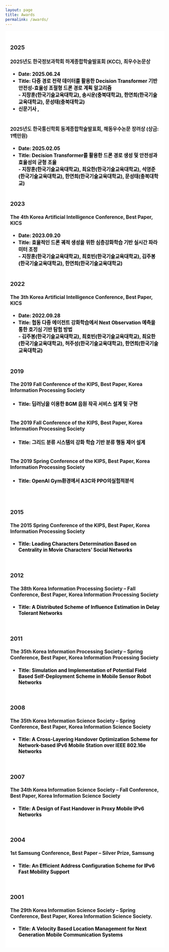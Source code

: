 ```yaml
---
layout: page
title: Awards
permalink: /awards/
---
```

<style>
    ul {    
        margin-left: 0;
        color: #000000
    }
    
    h4 {
        font-weight: bold;
    }
</style>
<section>
    <div class="cw-content container-fluid">
        <div class="cyw-container">
            <div class="container">
                <!--Start Container Div-->
                <div style="background-color:white; font-size: 110%; font-weight: bold" class="container-fluid">
                    <!--Start Content Grid-->
                    <div class="row content">
                        <div style="padding:1.0em" class="content-wrapper">
                            <h3 class = "title-level-3 year"> 2025 </h3>
                            <h4>2025년도 한국정보과학회 하계종합학술발표회 (KCC), 최우수논문상</h4>
                            <ul>
                                <li>Date: 2025.06.24</li>
                                <li>Title: 다중 경로 전략 데이터를 활용한 Decision Transformer 기반 안전성-효율성 조절형 드론 경로 계획 알고리즘<br/>
                                    - 지창훈(한국기술교육대학교), 송시운(충북대학교), 한연희(한국기술교육대학교), 문성태(충북대학교)
                                </li>
                                <li>
                                    신문기사 
                                    <a href="https://www.veritas-a.com/news/articleView.html?idxno=561838"><i class="fa fa-link" aria-hidden="true" style="user-select: auto !important;"></i></a>, 
                                    <a href="https://www.joongang.co.kr/article/25349633"><i class="fa fa-link" aria-hidden="true" style="user-select: auto !important;"></i></a>
                                </li>
                                <br>
                            </ul>
                            <h4>2025년도 한국통신학회 동계종합학술발표회, 해동우수논문 장려상 (상금: 1백만원)</h4>
                            <ul>
                                <li>Date: 2025.02.05</li>
                                <li>Title: Decision Transformer를 활용한 드론 경로 생성 및 안전성과 효율성의 균형 조율<br/>
                                    - 지창훈(한국기술교육대학교), 최요한(한국기술교육대학교), 석영준(한국기술교육대학교), 한연희(한국기술교육대학교), 문성태(충북대학교)
                                </li>
                                <br>
                            </ul>
                            <h3 class = "title-level-3 year"> 2023 </h3>
                            <h4>The 4th Korea Artificial Intelligence Conference, Best Paper, KICS</h4>
                            <ul>
                                <li>Date: 2023.09.20</li>
                                <li>Title: 효율적인 드론 궤적 생성을 위한 심층강화학습 기반 실시간 파라미터 조정<br/>
                                    - 지창훈(한국기술교육대학교), 최호빈(한국기술교육대학교), 김주봉(한국기술교육대학교), 한연희(한국기술교육대학교)
                                </li>
                                <br>
                            </ul>
                            <h3 class = "title-level-3 year"> 2022 </h3>
                            <h4>The 3th Korea Artificial Intelligence Conference, Best Paper, KICS</h4>
                            <ul>
                                <li>Date: 2022.09.28</li>
                                <li>Title: 협동 다중 에이전트 강화학습에서 Next Observation 예측을 통한 호기심 기반 탐험 방법<br/>
                                    - 김주봉(한국기술교육대학교), 최호빈(한국기술교육대학교), 최요한(한국기술교육대학교), 허주성(한국기술교육대학교), 한연희(한국기술교육대학교)
                                </li>
                                <br>
                            </ul>
                            <h3 class = "title-level-3 year"> 2019 </h3>
                            <h4>The 2019 Fall Conference of the KIPS, Best Paper, Korea Information Processing
                                Society</h4>
                            <ul>
                                <li>Title: 딥러닝을 이용한 BGM 음원 작곡 서비스 설계 및 구현</li>
                                <br>
                            </ul>
                            <h4>The 2019 Fall Conference of the KIPS, Best Paper, Korea Information Processing
                                Society</h4>
                            <ul>
                                <li>Title: 그리드 분류 시스템의 강화 학습 기반 분류 행동 제어 설계</li>
                                <br>
                            </ul>
                            <h4>The 2019 Spring Conference of the KIPS, Best Paper, Korea Information Processing
                                Society</h4>
                            <ul>
                                <li>Title: OpenAI Gym환경에서 A3C와 PPO의실험적분석</li>
                                <br>
                            </ul>
                            <br/>
                            <h3 class = "title-level-3 year"> 2015 </h3>
                            <h4>The 2015 Spring Conference of the KIPS, Best Paper, Korea Information Processing
                                Society</h4>
                            <ul>
                                <li>Title: Leading Characters Determination Based on Centrality in Movie Characters’
                                    Social Networks
                                </li>
                            </ul>
                            <br/>
                            <h3 class = "title-level-4 year"> 2012 </h3>
                            <h4>The 38th Korea Information Processing Society – Fall Conference, Best Paper, Korea
                                Information Processing Society</h4>
                            <ul>
                                <li>Title: A Distributed Scheme of Influence Estimation in Delay Tolerant Networks</li>
                            </ul>
                            <br/>
                            <h3 class = "title-level-4 year"> 2011 </h3>
                            <h4>The 35th Korea Information Processing Society – Spring Conference, Best Paper, Korea
                                Information Processing Society</h4>
                            <ul>
                                <li>Title: Simulation and Implementation of Potential Field Based Self-Deployment Scheme
                                    in Mobile Sensor Robot Networks
                                </li>
                            </ul>
                            <p><!--
                            <p align="center">
                            <a href="data/award.jpg" target="_blank" rel="noopener noreferrer"><img width="25%" alt src="data/award.jpg" border="0" data-lazy-src="http://data/award.jpg?is-pending-load=1" srcset="data:image/gif;base64,R0lGODlhAQABAIAAAAAAAP///yH5BAEAAAAALAAAAAABAAEAAAIBRAA7" class=" jetpack-lazy-image"><noscript><img width="25%" alt="" src="data/award.jpg" border="0"/></noscript></a>
                            --></p>
                            <br/>
                            <h3 class = "title-level-3 year"> 2008</h3>
                            <h4>The 35th Korea Information Science Society – Spring Conference, Best Paper, Korea
                                Information Science Society</h4>
                            <ul>
                                <li>Title: A Cross-Layering Handover Optimization Scheme for Network-based IPv6 Mobile
                                    Station over IEEE 802.16e Networks
                                </li>
                            </ul>
                            <br/>
                            <h3 class = "title-level-3 year"> 2007 </h3>
                            <h4>The 34th Korea Information Science Society – Fall Conference, Best Paper, Korea
                                Information Science Society</h4>
                            <ul>
                                <li>Title: A Design of Fast Handover in Proxy Mobile IPv6 Networks</li>
                            </ul>
                            <br/>
                            <h3 class = "title-level-3 year"> 2004 </h3>
                            <h4>1st Samsung Conference, Best Paper – Silver Prize, Samsung</h4>
                            <ul>
                                <li>Title: An Efficient Address Configuration Scheme for IPv6 Fast Mobility Support</li>
                            </ul>
                            <br/>
                            <h3 class = "title-level-3 year"> 2001 </h3>
                            <h4>The 29th Korea Information Science Society – Spring Conference, Best Paper, Korea
                                Information Science Society.</h4>
                            <ul>
                                <li>Title: A Velocity Based Location Management for Next Generation Mobile Communication
                                    Systems
                                </li>
                            </ul>
                        </div>
                    </div>
                    <div class="clear"></div>
                    <!--End Content Grid-->
                </div>
            </div>
        </div>
        <!--End Container Div-->
    </div>
</section>

<script type="text/javascript">
    var acc = document.getElementsByClassName("accordion");

    for (var i = 0; i < acc.length; i++) {
        acc[i].addEventListener("click", function () {
            this.classList.toggle("acc_active");
            var panel = this.nextElementSibling;
            if (panel.style.maxHeight) {
                panel.style.maxHeight = null;
            } else {
                panel.style.maxHeight = panel.scrollHeight + "px";
            }
        });
    }

    for (var i = 0; i < acc.length; i++) {
        acc[i].click();
    }
</script>